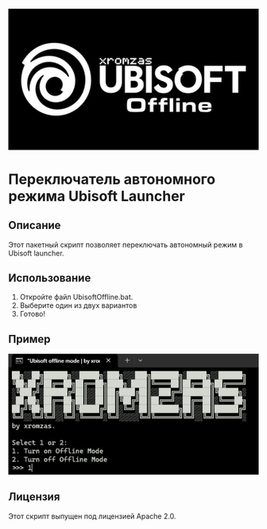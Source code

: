 ![Alt text](UbisoftOffline.png)

# Переключатель автономного режима Ubisoft Launcher

## Описание
Этот пакетный скрипт позволяет переключать автономный режим в Ubisoft launcher.

## Использование
1. Откройте файл UbisoftOffline.bat.
2. Выберите один из двух вариантов
3. Готово!

## Пример
![Alt text](image.png)

## Лицензия
Этот скрипт выпущен под лицензией Apache 2.0.
